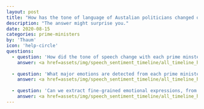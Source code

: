 ```yaml
---
layout: post
title: "How has the tone of language of Austalian politicians changed over time?"
description: "The answer might surprise you."
date: 2020-08-15
categories: prime-ministers
by: 'Thaum'
icon: 'help-circle'
questions:
  - question: 'How did the tone of speech change with each prime minster from Chifley to Turnbull?'
    answer: <a href=assets/img/speech_sentiment_timeline/all_timeline_hierarchy_0.png><img src=assets/img/speech_sentiment_timeline/allpm_hierarchy_0.png><a>
    
  - question: 'What major emotions are detected from each prime minister's communications with the public?'
    answer: <a href=assets/img/speech_sentiment_timeline/all_timeline_hierarchy_1.png><img src=assets/img/speech_sentiment_timeline/allpm_hierarchy_1.png><a>
    
  - question: 'Can we extract fine-grained emotional expressions, from admiration to surprise? (Click the plot - it expands)'
    answer: <a href=assets/img/speech_sentiment_timeline/all_timeline_hierarchy_2.png><img src=assets/img/speech_sentiment_timeline/allpm_hierarchy_2.png><a>
---
```


